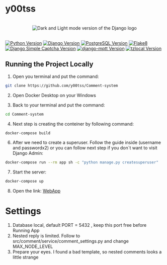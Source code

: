 
# y00tss

<br>

<div align="center">
<picture>
  <source media="(prefers-color-scheme: dark)" srcset="./assets/django-logo-negative.svg">
  <img alt="Dark and Light mode version of the Django logo" src="./assets/django-logo-positive.svg">
</picture>
</div>

<br>

[![Python Version](https://img.shields.io/badge/Python-3.9-blue.svg)](https://www.python.org/downloads/release/python-390/)
[![Django Version](https://img.shields.io/badge/Django-4.2-blue.svg)](https://docs.djangoproject.com/en/4.2/releases/4.2/)
[![PostgreSQL Version](https://img.shields.io/badge/PostgreSQL-13-green.svg)](https://www.postgresql.org/docs/13/release-13-2.html)
[![Flake8](https://img.shields.io/badge/Flake8-Check%20Code-yellow.svg)](https://flake8.pycqa.org/)
[![Django Simple Captcha Version](https://img.shields.io/badge/Django%20Simple%20Captcha-0.6-orange.svg)](https://django-simple-captcha.readthedocs.io/en/latest/)
[![django-mptt Version](https://img.shields.io/badge/django--mptt-0.12.0-brightgreen.svg)](https://django-mptt.readthedocs.io/en/latest/)
[![tzlocal Version](https://img.shields.io/badge/tzlocal-5.0-yellowgreen.svg)](https://tzlocal.readthedocs.io/en/latest/)


## Running the Project Locally

1. Open you terminal and put the command:
```bash
git clone https://github.com/y00tss/Comment-system
```
2. Open Docker Desktop on your Windows

3. Back to your terminal and put the command:
```bash
cd Comment-system
```
4. Next step is creating the conteiner by following command:
```bash
docker-compose build
```
6. After we need to create a superuser. Follow the guide inside (username and passwordx2) or you can follow next step if you don`t want to visit Django Admin:
```bash
docker-compose run --rm app sh -c "python manage.py createsuperuser"
```
7. Start the server:
```bash
docker-compose up
```
8. Open the link:
<a href="http://127.0.0.1:8000/" target="_blank">WebApp</a>

# Settings
1. Database local, default PORT = 5432 , keep this port free before Running App
2. Nested reply is limited. Follow to src/comment/service/comment_settings.py and change MAX_NODE_LEVEL
3. Prepare your eyes. I found a bad template, so nested comments looks a little strange



